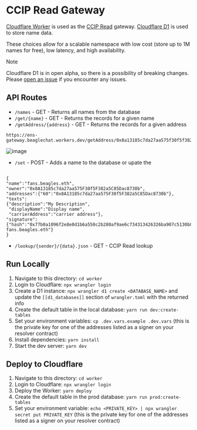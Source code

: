 # CCIP Read Gateway

[Cloudflare Worker](https://developers.cloudflare.com/workers/) is used as the [CCIP Read](https://eips.ethereum.org/EIPS/eip-3668) gateway. [Cloudflare D1](https://developers.cloudflare.com/d1/) is used to store name data.

These choices allow for a scalable namespace with low cost (store up to 1M names for free), low latency, and high availability.

> [!NOTE]  
> Cloudflare D1 is in open alpha, so there is a possibility of breaking changes. Please [open an issue](https://github.com/gskril/ens-offchain-registrar/issues) if you encounter any issues.

## API Routes

- `/names` - GET - Returns all names from the database
- `/get/{name}` - GET - Returns the records for a given name
- `/getAddress/{address}` - GET - Returns the records for a given address
```
https://ens-gateway.beaglechat.workers.dev/getAddress/0x8a13185c7da27aa575f30f5f382a5c85dac8730b
```
![image](https://github.com/user-attachments/assets/031b04de-319d-45ac-beab-2fe53601524e)

- `/set` - POST - Adds a name to the database or upate the 
```

{
"name":"fans.beagles.eth",
"owner":"0x8A13185c7da27aa575F30f5F382a5C85Dac8730b",
"addresses":{"60":"0x8A13185c7da27aa575F30f5F382a5C85Dac8730b"},
"texts":
{"description":"My Description",
 "displayName":"Display name",
 "carrierAddress":"carrier address"},
"signature":
{"hash":"0x77b0a1096f2e8e0d1b6a550c2b280af9ae6c734313426326ba907c5130b8fc4966ed0588f5b669d09cea5a01f79a4ed94679a3f262962658884f60c6a01f75931b","message":"Register fans.beagles.eth"}
}
```
- `/lookup/{sender}/{data}.json` - GET - CCIP Read lookup

## Run Locally

1. Navigate to this directory: `cd worker`
2. Login to Cloudflare: `npx wrangler login`
3. Create a D1 instance: `npx wrangler d1 create <DATABASE_NAME>` and update the `[[d1_databases]]` section of `wrangler.toml` with the returned info
4. Create the default table in the local database: `yarn run dev:create-tables`
5. Set your environment variables: `cp .dev.vars.example .dev.vars` (this is the private key for one of the addresses listed as a signer on your resolver contract)
6. Install dependencies: `yarn install`
7. Start the dev server: `yarn dev`

## Deploy to Cloudflare

1. Navigate to this directory: `cd worker`
2. Login to Cloudflare: `npx wrangler login`
3. Deploy the Worker: `yarn deploy`
4. Create the default table in the prod database: `yarn run prod:create-tables`
5. Set your environment variable: `echo <PRIVATE_KEY> | npx wrangler secret put PRIVATE_KEY` (this is the private key for one of the addresses listed as a signer on your resolver contract)
